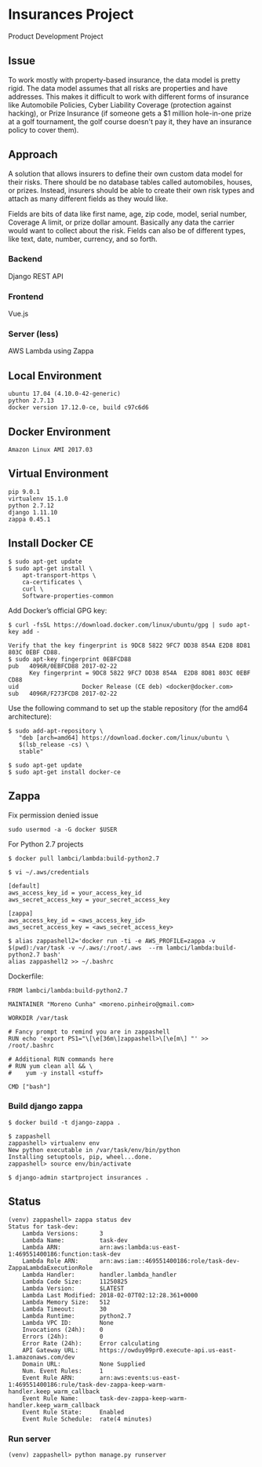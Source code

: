 # Insurances Project

Product Development Project

## Issue

To work mostly with property-based insurance, the data model is pretty rigid. The data model assumes that all risks are properties and have addresses. This makes it difficult to work with different forms of insurance like Automobile Policies, Cyber Liability Coverage (protection against hacking), or Prize Insurance (if someone gets a $1 million hole-in-one prize at a golf tournament, the golf course doesn't pay it, they have an insurance policy to cover them).

## Approach

A solution that allows insurers to define their own custom data model for their risks. There should be no database tables called automobiles, houses, or prizes. Instead, insurers should be able to create their own risk types and attach as many different fields as they would like.

Fields are bits of data like first name, age, zip code, model, serial number, Coverage A limit, or prize dollar amount. Basically any data the carrier would want to collect about the risk. Fields can also be of different types, like text, date, number, currency, and so forth.

### Backend

Django REST API

### Frontend

Vue.js

### Server (less)

AWS Lambda using Zappa

## Local Environment

```
ubuntu 17.04 (4.10.0-42-generic)
python 2.7.13
docker version 17.12.0-ce, build c97c6d6
```

## Docker Environment

```
Amazon Linux AMI 2017.03
```

## Virtual Environment

```
pip 9.0.1
virtualenv 15.1.0
python 2.7.12
django 1.11.10
zappa 0.45.1
```

## Install Docker CE

```
$ sudo apt-get update
$ sudo apt-get install \
    apt-transport-https \
    ca-certificates \
    curl \
    Software-properties-common
```

Add Docker’s official GPG key:
```
$ curl -fsSL https://download.docker.com/linux/ubuntu/gpg | sudo apt-key add -

Verify that the key fingerprint is 9DC8 5822 9FC7 DD38 854A E2D8 8D81 803C 0EBF CD88.
$ sudo apt-key fingerprint 0EBFCD88
pub   4096R/0EBFCD88 2017-02-22
      Key fingerprint = 9DC8 5822 9FC7 DD38 854A  E2D8 8D81 803C 0EBF CD88
uid                  Docker Release (CE deb) <docker@docker.com>
sub   4096R/F273FCD8 2017-02-22
```

Use the following command to set up the stable repository (for the amd64 architecture):
```
$ sudo add-apt-repository \
   "deb [arch=amd64] https://download.docker.com/linux/ubuntu \
   $(lsb_release -cs) \
   stable"

$ sudo apt-get update
$ sudo apt-get install docker-ce
```

## Zappa
Fix permission denied issue
```
sudo usermod -a -G docker $USER
```

For Python 2.7 projects
```
$ docker pull lambci/lambda:build-python2.7
```

```
$ vi ~/.aws/credentials

[default]
aws_access_key_id = your_access_key_id
aws_secret_access_key = your_secret_access_key

[zappa]
aws_access_key_id = <aws_access_key_id>
aws_secret_access_key = <aws_secret_access_key>
```

```
$ alias zappashell2='docker run -ti -e AWS_PROFILE=zappa -v $(pwd):/var/task -v ~/.aws/:/root/.aws  --rm lambci/lambda:build-python2.7 bash'
alias zappashell2 >> ~/.bashrc
```

Dockerfile:
```
FROM lambci/lambda:build-python2.7

MAINTAINER "Moreno Cunha" <moreno.pinheiro@gmail.com>

WORKDIR /var/task

# Fancy prompt to remind you are in zappashell
RUN echo 'export PS1="\[\e[36m\]zappashell>\[\e[m\] "' >> /root/.bashrc

# Additional RUN commands here
# RUN yum clean all && \
#    yum -y install <stuff>

CMD ["bash"]
```

### Build django zappa
```
$ docker build -t django-zappa .

$ zappashell
zappashell> virtualenv env
New python executable in /var/task/env/bin/python
Installing setuptools, pip, wheel...done.
zappashell> source env/bin/activate

$ django-admin startproject insurances .
```

## Status
```
(venv) zappashell> zappa status dev
Status for task-dev: 
    Lambda Versions:      3
    Lambda Name:          task-dev
    Lambda ARN:           arn:aws:lambda:us-east-1:469551400186:function:task-dev
    Lambda Role ARN:      arn:aws:iam::469551400186:role/task-dev-ZappaLambdaExecutionRole
    Lambda Handler:       handler.lambda_handler
    Lambda Code Size:     11250825
    Lambda Version:       $LATEST
    Lambda Last Modified: 2018-02-07T02:12:28.361+0000
    Lambda Memory Size:   512
    Lambda Timeout:       30
    Lambda Runtime:       python2.7
    Lambda VPC ID:        None
    Invocations (24h):    0
    Errors (24h):         0
    Error Rate (24h):     Error calculating
    API Gateway URL:      https://owduy09pr0.execute-api.us-east-1.amazonaws.com/dev
    Domain URL:           None Supplied
    Num. Event Rules:     1
    Event Rule ARN:       arn:aws:events:us-east-1:469551400186:rule/task-dev-zappa-keep-warm-handler.keep_warm_callback
    Event Rule Name:      task-dev-zappa-keep-warm-handler.keep_warm_callback
    Event Rule State:     Enabled
    Event Rule Schedule:  rate(4 minutes)
```

### Run server
```
(venv) zappashell> python manage.py runserver
```

